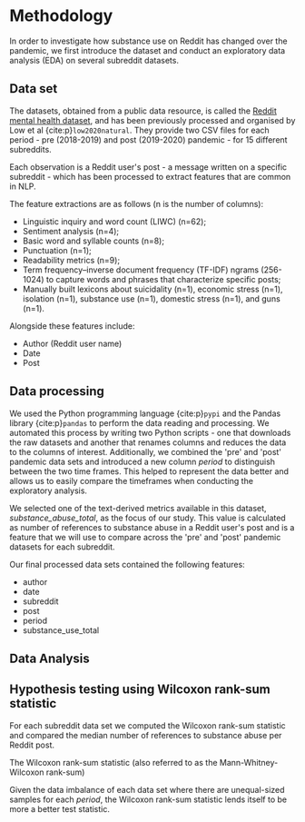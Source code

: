 # Methodology

In order to investigate how substance use on Reddit has changed over the pandemic, we first introduce the dataset and conduct an exploratory data analysis (EDA) on several subreddit datasets.
## Data set
The datasets, obtained from a public data resource, is called the [Reddit mental health dataset](https://zenodo.org/record/3941387#.YZl5BC1h1QL), and has been previously processed and organised by Low et al {cite:p}`low2020natural`. They provide two CSV files for each period - pre (2018-2019) and post (2019-2020) pandemic - for 15 different subreddits. 

Each observation is a Reddit user's post - a message written on a specific subreddit - which has been processed to extract features that are common in NLP. 

The feature extractions are as follows (n is the number of columns):
- Linguistic inquiry and word count (LIWC) (n=62);
- Sentiment analysis (n=4); 
- Basic word and syllable counts (n=8); 
- Punctuation (n=1); 
- Readability metrics (n=9); 
- Term frequency–inverse document frequency (TF-IDF) ngrams (256-1024) to capture words and phrases that characterize specific posts; 
- Manually built lexicons about suicidality (n=1), economic stress (n=1), isolation (n=1), substance use (n=1), domestic stress (n=1), and guns (n=1). 

Alongside these features include:
- Author (Reddit user name)
- Date
- Post
## Data processing
We used the Python programming language {cite:p}`pypi` and the Pandas library {cite:p}`pandas` to perform the data reading and processing. We automated this process by writing two Python scripts - one that downloads the raw datasets and another that renames columns and reduces the data to the columns of interest. Additionally, we combined the 'pre' and 'post' pandemic data sets and introduced a new column _period_ to distinguish between the two time frames. This helped to represent the data better and allows us to easily compare the timeframes when conducting the exploratory analysis.

We selected one of the text-derived metrics available in this dataset, _substance_abuse_total_, as the focus of our study. This value is calculated as number of references to substance abuse in a Reddit user's post and is a feature that we will use to compare across the 'pre' and 'post' pandemic datasets for each subreddit.

Our final processed data sets contained the following features:

- author
- date
- subreddit
- post
- period
- substance_use_total

## Data Analysis



## Hypothesis testing using Wilcoxon rank-sum statistic
For each subreddit data set we computed the Wilcoxon rank-sum statistic and compared the median number of references to substance abuse per Reddit post.

The Wilcoxon rank-sum statistic (also referred to as the Mann-Whitney-Wilcoxon rank-sum) 

Given the data imbalance of each data set where there are unequal-sized samples for each _period_, the Wilcoxon rank-sum statistic lends itself to be more a better test statistic.